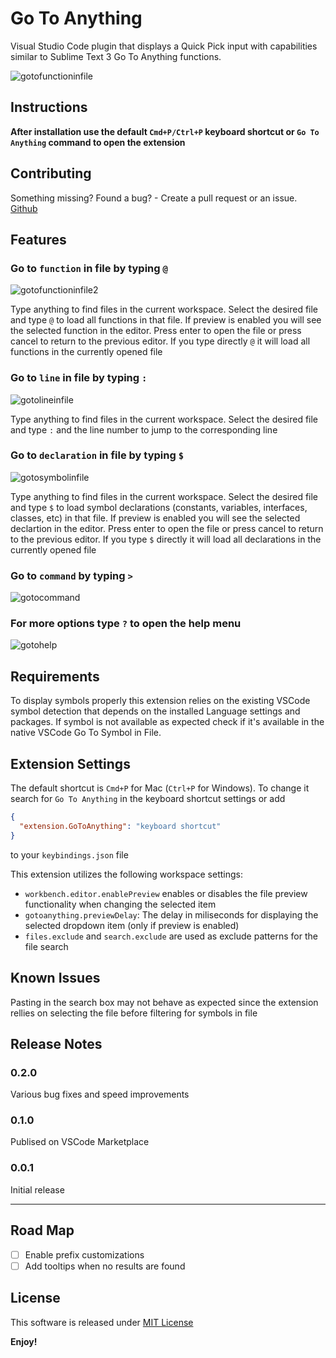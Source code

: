 # Go To Anything

Visual Studio Code plugin that displays a Quick Pick input with capabilities similar to Sublime Text 3 Go To Anything functions.

![gotofunctioninfile](/img/goto_file_function.gif)

## Instructions

**After installation use the default `Cmd+P/Ctrl+P` keyboard shortcut or `Go To Anything` command to open the extension**

## Contributing

Something missing? Found a bug? - Create a pull request or an issue.
[Github](https://github.com/Cmacu/gotoanything)

## Features

### Go to `function` in file by typing `@`

![gotofunctioninfile2](/img/goto_file_function2.gif)

Type anything to find files in the current workspace. Select the desired file and type `@` to load all functions in that file. If preview is enabled you will see the selected function in the editor. Press enter to open the file or press cancel to return to the previous editor.
If you type directly `@` it will load all functions in the currently opened file

### Go to `line` in file by typing `:`

![gotolineinfile](/img/goto_file_line.gif)

Type anything to find files in the current workspace. Select the desired file and type `:` and the line number to jump to the corresponding line

### Go to `declaration` in file by typing `$`

![gotosymbolinfile](/img/goto_file_class.gif)

Type anything to find files in the current workspace. Select the desired file and type `$` to load symbol declarations (constants, variables, interfaces, classes, etc) in that file. If preview is enabled you will see the selected declartion in the editor. Press enter to open the file or press cancel to return to the previous editor.
If you type `$` directly it will load all declarations in the currently opened file

### Go to `command` by typing `>`

![gotocommand](/img/goto_command.gif)

### For more options type `?` to open the help menu

![gotohelp](/img/goto_help.gif)

<!--
Describe specific features of your extension including screenshots of your extension in action. Image paths are relative to this README file.

For example if there is an image subfolder under your extension project workspace:

\!\[feature X\]\(images/feature-x.png\)

> Tip: Many popular extensions utilize animations. This is an excellent way to show off your extension! We recommend short, focused animations that are easy to follow.
 -->

## Requirements

To display symbols properly this extension relies on the existing VSCode symbol detection that depends on the installed Language settings and packages. If symbol is not available as expected check if it's available in the native VSCode Go To Symbol in File.

## Extension Settings

The default shortcut is `Cmd+P` for Mac (`Ctrl+P` for Windows). To change it search for `Go To Anything` in the keyboard shortcut settings or add

```json
{
  "extension.GoToAnything": "keyboard shortcut"
}
```

to your `keybindings.json` file

This extension utilizes the following workspace settings:

- `workbench.editor.enablePreview` enables or disables the file preview functionality when changing the selected item
- `gotoanything.previewDelay`: The delay in miliseconds for displaying the selected dropdown item (only if preview is enabled)
- `files.exclude` and `search.exclude` are used as exclude patterns for the file search

## Known Issues

Pasting in the search box may not behave as expected since the extension rellies on selecting the file before filtering for symbols in file

## Release Notes

### 0.2.0

Various bug fixes and speed improvements

### 0.1.0

Publised on VSCode Marketplace

### 0.0.1

Initial release

---

<!--
## Working with Markdown

**Note:** You can author your README using Visual Studio Code. Here are some useful editor keyboard shortcuts:

- Split the editor (`Cmd+\` on macOS or `Ctrl+\` on Windows and Linux)
- Toggle preview (`Shift+CMD+V` on macOS or `Shift+Ctrl+V` on Windows and Linux)
- Press `Ctrl+Space` (Windows, Linux) or `Cmd+Space` (macOS) to see a list of Markdown snippets

### For more information

- [Visual Studio Code's Markdown Support](http://code.visualstudio.com/docs/languages/markdown)
- [Markdown Syntax Reference](https://help.github.com/articles/markdown-basics/)
-->

## Road Map

- [ ] Enable prefix customizations
- [ ] Add tooltips when no results are found

## License

This software is released under [MIT License](http://www.opensource.org/licenses/mit-license.php)

**Enjoy!**
